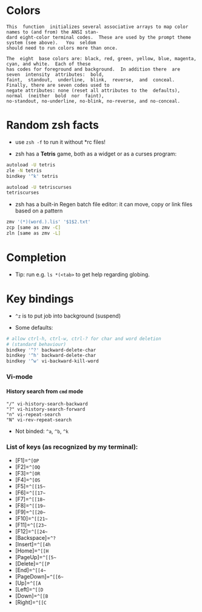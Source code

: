 # Colors
```
This  function  initializes several associative arrays to map color names to (and from) the ANSI stan‐
dard eight-color terminal codes.  These are used by the prompt theme system (see above).   You  seldom
should need to run colors more than once.

The  eight  base colors are: black, red, green, yellow, blue, magenta, cyan, and white.  Each of these
has codes for foreground and background.  In addition there  are  seven  intensity  attributes:  bold,
faint,  standout,  underline,  blink,  reverse,  and  conceal.  Finally, there are seven codes used to
negate attributes: none (reset all attributes to the  defaults),  normal  (neither  bold  nor  faint),
no-standout, no-underline, no-blink, no-reverse, and no-conceal.
```
# Random zsh facts

- use `zsh -f` to run it without *rc files!

- zsh has a **Tetris** game, both as a widget or as a curses program:

``` sh
autoload -U tetris
zle -N tetris
bindkey '^k' tetris

autoload -U tetriscurses
tetriscurses
```

- zsh has a built-in Regen batch file editor: it can move, copy or link files based on a pattern

``` sh
zmv '(*)(word.).lis' '$1$2.txt'
zcp [same as zmv -C]
zln [same as zmv -L]
```


# Completion

- Tip: run e.g. `ls *(<tab>` to get help regarding globing.

# Key bindings

- `^z` is to put job into background (suspend)

- Some defaults:
``` sh
# allow ctrl-h, ctrl-w, ctrl-? for char and word deletion
# (standard behaviour)
bindkey '^?' backward-delete-char
bindkey '^h' backward-delete-char
bindkey '^w' vi-backward-kill-word
```

### Vi-mode
#### History search from `cmd` mode
```
"/" vi-history-search-backward
"?" vi-history-search-forward
"n" vi-repeat-search
"N" vi-rev-repeat-search
```

- Not binded: `^a`, `^b`, `^k`

### List of keys (as recognized by my terminal):
- [F1]=`^[OP`
- [F2]=`^[OQ`
- [F3]=`^[OR`
- [F4]=`^[OS`
- [F5]=`^[[15~`
- [F6]=`^[[17~`
- [F7]=`^[[18~`
- [F8]=`^[[19~`
- [F9]=`^[[20~`
- [F10]=`^[[21~`
- [F11]=`^[[23~`
- [F12]=`^[[24~`
- [Backspace]=`^?`
- [Insert]=`^[[4h`
- [Home]=`^[[H`
- [PageUp]=`^[[5~`
- [Delete]=`^[[P`
- [End]=`^[[4~`
- [PageDown]=`^[[6~`
- [Up]=`^[[A`
- [Left]=`^[[D`
- [Down]=`^[[B`
- [Right]=`^[[C`
